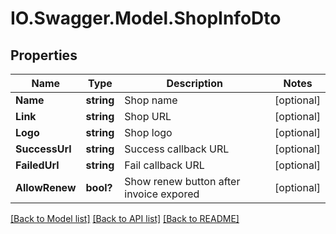 # IO.Swagger.Model.ShopInfoDto
## Properties

Name | Type | Description | Notes
------------ | ------------- | ------------- | -------------
**Name** | **string** | Shop name | [optional] 
**Link** | **string** | Shop URL | [optional] 
**Logo** | **string** | Shop logo | [optional] 
**SuccessUrl** | **string** | Success callback URL | [optional] 
**FailedUrl** | **string** | Fail callback URL | [optional] 
**AllowRenew** | **bool?** | Show renew button after invoice expored | [optional] 

[[Back to Model list]](../README.md#documentation-for-models) [[Back to API list]](../README.md#documentation-for-api-endpoints) [[Back to README]](../README.md)

